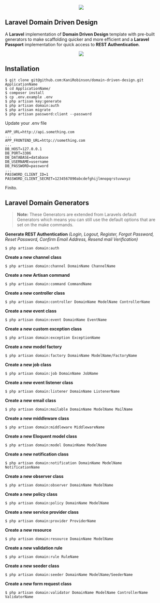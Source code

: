 <p align="center">
	<img src="https://laravel.com/assets/img/components/logo-laravel.svg">
</p>

## Laravel Domain Driven Design

A **Laravel** implementation of **Domain Driven Design** template with pre-built generators to make scaffolding quicker and more efficient and a **Laravel Passport** implementation for quick access to **REST Authentication**.

<p align="center">
    <img src="https://camo.githubusercontent.com/6ecf49deae9378956479133cb1de7a3f09fa9df1/68747470733a2f2f6c61726176656c2e636f6d2f6173736574732f696d672f636f6d706f6e656e74732f6c6f676f2d70617373706f72742e737667">
</p>

## Installation

```
$ git clone git@github.com:KaniRobinson/domain-driven-design.git ApplicationName
$ cd ApplicationName/
$ composer install
$ cp .env.example .env
$ php artisan key:generate
$ php artisan domain:auth
$ php artisan migrate
$ php artisan password:client --password
```

Update your .env file

```
APP_URL=http://api.something.com
...
APP_FRONTEND_URL=http://something.com
...
DB_HOST=127.0.0.1
DB_PORT=3306
DB_DATABASE=database
DB_USERNAME=username
DB_PASSWORD=password
...
PASSWORD_CLIENT_ID=1
PASSWORD_CLIENT_SECRET=1234567890abcdefghijlmnopqrstuvwxyz
```

Finito.

## Laravel Domain Generators

> **Note:** These Generators are extended from Laravels default Generators which means you can still use the default options that are set on the make commands.

**Generate REST Authentication** *(Login, Logout, Register, Forgot Password, Reset Password, Confirm Email Address, Resend mail Verification)*

```
$ php artisan domain:auth
```

**Create a new channel class**

```
$ php artisan domain:channel DomainName ChannelName
```

**Create a new Artisan command**

```
$ php artisan domain:command CommandName
```

**Create a new controller class**

```
$ php artisan domain:controller DomainName ModelName ControllerName
```

**Create a new event class**

```
$ php artisan domain:event DomainName EventName
```

**Create a new custom exception class**

```
$ php artisan domain:exception ExceptionName
```

**Create a new model factory**

```
$ php artisan domain:factory DomainName ModelName/FactoryName
```

**Create a new job class**

```
$ php artisan domain:job DomainName JobName
```

**Create a new event listener class**

```
$ php artisan domain:listener DomainName ListenerName
```

**Create a new email class**

```
$ php artisan domain:mailable DomainName ModelName MailName
```

**Create a new middleware class**

```
$ php artisan domain:middleware MiddlewareName
```

**Create a new Eloquent model class**

```
$ php artisan domain:model DomainName ModelName 
```

**Create a new notification class**

```
$ php artisan domain:notification DomainName ModelName NotificationName
```

**Create a new observer class**

```
$ php artisan domain:observer DomainName ModelName 
```

**Create a new policy class**

```
$ php artisan domain:policy DomainName ModelName
```

**Create a new service provider class**

```
$ php artisan domain:provider ProviderName
```

**Create a new resource**

```
$ php artisan domain:resource DomainName ModelName
```

**Create a new validation rule**

```
$ php artisan domain:rule RuleName
```

**Create a new seeder class**

```
$ php artisan domain:seeder DomainName ModelName/SeederName
```

**Create a new form request class**

```
$ php artisan domain:validator DomainName ModelName ControllerName ValidatorName
```
